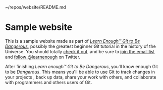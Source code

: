~/repos/website/README.md

# Sample website

This is a sample website made as part of [*Learn Enough™ Git to Be Dangerous*](https://www.learnenough.com/git-tutorial), possibly the greatest beginner Git tutorial in the history of the Universe. You should totally [check it out](https://learnenough.com/git-tutorial), and be sure to [join the email list](https://www.learnenough.com/#email_list) and [follow @learnenough](http://twitter.com/learnenough) on Twitter.

After finishing *Learn enough™ Git to Be Dangerous*, you'll know enough Git to be *Dangerous*. This means you'll be able to use Git to track changes in your projects , back up data, share your work with others, and collaborate with programmers and others users of Git.
